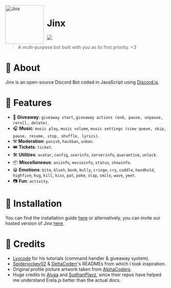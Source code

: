 <img width="120" height="120" align="left" style="float: left; margin: 0 10px 0 0;" alt="Jinx" src="https://cdn.discordapp.com/avatars/917009806353653780/21fbc769c7449c5dbae789529bd89c70.webp?size=2048"> 

# Jinx
[![](https://img.shields.io/badge/discord.js-v13.6.0-blue.svg?logo=npm)](https://github.com/discordjs)
> A multi-purpose bot built with you as its first priority. <3

# 🔹 About
Jinx is an open-source Discord Bot coded in JavaScript using [Discord.js](https://discord.js.org).

# 🔹 Features
* 🎉 **Giveaway**: `giveaway start`, `giveaway actions (end, pause, unpause, reroll, delete)`.
* 🎧 **Music**: `music play`, `music volume`, `music settings (view queue, skip, pause, resume, stop, shuffle, lyrics)`.
* ⚒️ **Moderation**: `punish`, `hackban`, `unban`.
* 🎟️ **Tickets**: `ticket`.
* 🛠️ **Utilities**: `avatar`, `config`, `userinfo`, `serverinfo`, `quarantine`, `unlock`.
* 📦 **Miscellaneous**:  `aniinfo`, `movieinfo`, `status`, `showinfo`.
* 😀 **Emotions**: `bite`, `blush`, `bonk`, `bully`, `cringe`, `cry`, `cuddle`, `handhold`, `highfive`, `hug`, `kill`, `kiss`, `pat`, `poke`, `slap`, `smile`, `wave`, `yeet`.
* 📷 **Fun**: `activity`.

# 🔹 Installation
You can find the installation guide [here](https://github.com/notscrappie/jinx/blob/master/docs/install.md) or alternatively, you can invite our hosted version of Jinx [here](https://invite.jinxbot.ml).

# 🔹 Credits
* [Lyxcode](https://youtube.com/c/Lyxcode) for his tutorials (command handler & giveaway system).
* [Spiderjockey02](https://github.com/Spiderjockey02/Discord-Bot) & [DeltaCoderr](https://github.com/DeltaCoderr/KarmaBot)'s READMEs from which I took inspiration.
* Original profile picture artwork taken from [AlphaCoders](https://wall.alphacoders.com/big.php?i=570157).
* Huge credits to [Alvaa](https://github.com/Allvaa/lavalink-musicbot) and [SudhanPlayz](https://github.com/SudhanPlayz/Discord-MusicBot/), since their repos have helped me understand Erela.js better than the actual docs.

